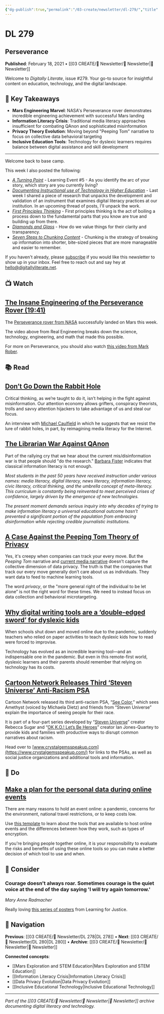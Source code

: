 ```yaml
---
{"dg-publish":true,"permalink":"/03-create/newsletter/dl-279/","title":"Perseverance","tags":["mars-exploration","misinformation","information-literacy","data-privacy","dyslexia-tech","anti-racism"],"created":"2021-02-18","updated":"2025-01-29"}
---
```



# DL 279
## Perseverance

**Published**: February 18, 2021 • [[03 CREATE/📧 Newsletter/📧 Newsletter\|📧 Newsletter]]

Welcome to *Digitally Literate*, issue #279. Your go-to source for insightful content on education, technology, and the digital landscape.

## 🔖 Key Takeaways
- **Mars Engineering Marvel**: NASA's Perseverance rover demonstrates incredible engineering achievement with successful Mars landing
- **Information Literacy Crisis**: Traditional media literacy approaches insufficient for combating QAnon and sophisticated misinformation
- **Privacy Theory Evolution**: Moving beyond "Peeping Tom" narrative to focus on collective data behavioral targeting
- **Inclusive Education Tools**: Technology for dyslexic learners requires balance between digital assistance and skill development

---

Welcome back to base camp. 

This week I also posted the following:

- *[A Turning Point](https://walkmy.world/start-walking/walk2021/le5/)* \- Learning Event #5 - As you identify the arc of your story, which story are you currently living?
- *[Documenting Instructional use of Technology in Higher Education](https://wiobyrne.com/documenting-instructional-tech-use/)* \- Last week I shared a piece of research that unpacks the development and validation of an instrument that examines digital literacy practices at our institution. In an upcoming thread of posts, I'll unpack the work. 
- *[First Principles Thinking](https://wiobyrne.com/first-principles-thinking/)* \- First principles thinking is the act of boiling a process down to the fundamental parts that you know are true and building up from there.
- *[Diamonds and Glass](https://wiobyrne.com/diamonds-and-glass/)* \- How do we value things for their clarity and transparency.
-   *[Seven Steps to Chunking Content](https://wiobyrne.com/content-chunking/)* - Chunking is the strategy of breaking up information into shorter, bite-sized pieces that are more manageable and easier to remember. 

If you haven't already, please [subscribe](https://digitallyliterate.net/subscribe/) if you would like this newsletter to show up in your inbox. Feel free to reach out and say hey at [hello@digitallyliterate.net](mailto:hello@digitallyliterate.net).

## 📺 Watch

## [The Insane Engineering of the Perseverance Rover (19:41)](https://www.youtube.com/watch?v=yqqaW8DCc-I)

The [Perseverance rover from NASA](https://mars.nasa.gov/mars2020/) successfully landed on Mars this week. 

The video above from Real Engineering breaks down the science, technology, engineering, and math that made this possible. 

For more on Perseverance, you should also watch [this video from Mark Rober](https://www.youtube.com/watch?v=tH2tKigOPBU). 

## 📚 Read

## [Don’t Go Down the Rabbit Hole](https://www.nytimes.com/2021-02-18/opinion/fake-news-media-attention.html)

Critical thinking, as we’re taught to do it, isn’t helping in the fight against misinformation. Our attention economy allows grifters, conspiracy theorists, trolls and savvy attention hijackers to take advantage of us and steal our focus.

An interview with [Michael Caulfield](https://twitter.com/holden) in which he suggests that we resist the lure of rabbit holes, in part, by reimagining media literacy for the Internet. 

## [The Librarian War Against QAnon](https://www.theatlantic.com/education/archive/2021/02/how-librarians-can-fight-qanon/618047/)

Part of the rallying cry that we hear about the current mis/disinformation war is that people should "do the research." [Barbara Fister](https://barbarafister.net/) indicates that classical information literacy is not enough.

*Most students in the past 50 years have received instruction under various names: media literacy, digital literacy, news literacy, information literacy, civic literacy, critical thinking, and the umbrella concept of meta-literacy. This curriculum is constantly being reinvented to meet perceived crises of confidence, largely driven by the emergence of new technologies.*

*The present moment demands serious inquiry into why decades of trying to make information literacy a universal educational outcome hasn’t prevented a significant portion of the population from embracing disinformation while rejecting credible journalistic institutions.*

## [A Case Against the Peeping Tom Theory of Privacy](https://www.wired.com/story/against-peeping-tom-theory-of-privacy/)

Yes, it's creepy when companies can track your every move. But the *Peeping Tom* narrative and [current media narrative](https://www.youtube.com/watch?v=-l61NE0eqkw) doesn’t capture the collective dimension of data privacy. The truth is that the companies that track our every move generally don’t care about us as individuals. They want data to feed to machine learning tools.

The word *privacy*, or the "more general right of the individual to be let alone” is not the right word for these times. We need to instead focus on data collection and behavioral microtargeting.
 
## [Why digital writing tools are a ‘double-edged sword’ for dyslexic kids](https://www.fastcompany.com/90604063/dyslexia-technology-digital-writing-tools)

When schools shut down and moved online due to the pandemic, suddenly teachers who relied on paper activities to teach dyslexic kids how to read were forced to improvise.

Technology has evolved as an incredible learning tool—and an indispensable one in the pandemic. But even in this remote-first world, dyslexic learners and their parents should remember that relying on technology has its costs.

## [Cartoon Network Releases Third ‘Steven Universe’ Anti-Racism PSA](https://www.awn.com/news/cartoon-network-and-steven-universe-fight-racism-see-color-psa)

Cartoon Network released its third anti-racism PSA, “[See Color](https://www.youtube.com/watch?v=zJkVgGYm4xo),” which sees Amethyst (voiced by Michaela Dietz) and friends from “Steven Universe” explain the importance of seeing people for their race. 

It is part of a four-part series developed by “[Steven Universe](https://en.wikipedia.org/wiki/Steven_Universe)” creator Rebecca Sugar and “[OK K.O.! Let’s Be Heroes](https://en.wikipedia.org/wiki/OK_K.O.!_Let%27s_Be_Heroes)” creator Ian Jones-Quartey to provide kids and families with productive ways to disrupt common narratives about racism. 

Head over to [www.crystalgemsspeakup.com](https://www.crystalgemsspeakup.com/) for links to the PSAs, as well as social justice organizations and additional tools and information.

## 🔨 Do

## [Make a plan for the personal data during online events](https://ourdataourselves.tacticaltech.org/posts/online-events-personal-data/)

There are many reasons to hold an event online: a pandemic, concerns for the environment, national travel restrictions, or to keep costs low.

Use [this template](https://cdn.ttc.io/s/ourdataourselves.tacticaltech.org/ActivityBook/Online_Tools_and_Personal_Data.pdf) to learn about the tools that are available to host online events and the differences between how they work, such as types of encryption. 

If you're bringing people together online, it is your responsibility to evaluate the risks and benefits of using these online tools so you can make a better decision of which tool to use and when.

## 🤔 Consider

### Courage doesn't always roar. Sometimes courage is the quiet voice at the end of the day saying 'I will try again tomorrow.'


*Mary Anne Radmacher*

Really loving [this series of posters](https://www.learningforjustice.org/classroom-resources/one-world-posters) from Learning for Justice.

## 🔗 Navigation

**Previous**: [[03 CREATE/📧 Newsletter/DL 278\|DL 278]] • **Next**: [[03 CREATE/📧 Newsletter/DL 280\|DL 280]] • **Archive**: [[03 CREATE/📧 Newsletter/📧 Newsletter\|📧 Newsletter]]

**Connected concepts**:
- [[Mars Exploration and STEM Education\|Mars Exploration and STEM Education]]
- [[Information Literacy Crisis\|Information Literacy Crisis]]
- [[Data Privacy Evolution\|Data Privacy Evolution]]
- [[Inclusive Educational Technology\|Inclusive Educational Technology]]

---

*Part of the [[03 CREATE/📧 Newsletter/📧 Newsletter\|📧 Newsletter]] archive documenting digital literacy and technology.*